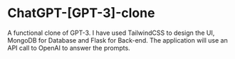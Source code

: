 # ChatGPT-[GPT-3]-clone
A functional clone of GPT-3. I have used TailwindCSS to design the UI, MongoDB for Database and Flask for Back-end. The application will use an API call to OpenAI to answer the prompts.
